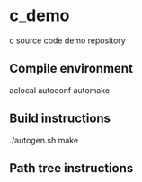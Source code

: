 c_demo
==============
c source code demo repository


Compile environment
-----------
aclocal
autoconf
automake

Build instructions
-----------
./autogen.sh
make

Path tree instructions
-----------

